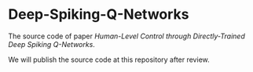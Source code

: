 # Deep-Spiking-Q-Networks

The source code of paper _Human-Level Control through Directly-Trained Deep Spiking Q-Networks_.

We will publish the source code at this repository after review.
